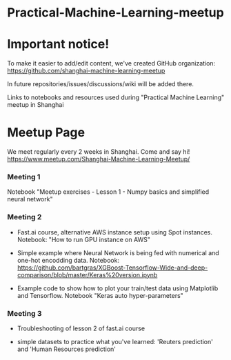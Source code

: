 # Practical-Machine-Learning-meetup

# Important notice!

To make it easier to add/edit content, we've created GitHub organization: https://github.com/shanghai-machine-learning-meetup

In future repositories/issues/discussions/wiki will be added there.



Links to notebooks and resources used during "Practical Machine Learning" meetup in Shanghai

# Meetup Page

We meet regularly every 2 weeks in Shanghai. Come and say hi!
https://www.meetup.com/Shanghai-Machine-Learning-Meetup/



### Meeting 1

Notebook "Meetup exercises - Lesson 1 - Numpy basics and simplified neural network"


### Meeting 2

* Fast.ai course, alternative AWS instance setup using Spot instances. Notebook: "How to run GPU instance on AWS"

* Simple example where Neural Network is being fed with numerical and one-hot encodding data. Notebook: https://github.com/bartgras/XGBoost-Tensorflow-Wide-and-deep-comparison/blob/master/Keras%20version.ipynb

* Example code to show how to plot your train/test data using Matplotlib and Tensorflow. Notebook "Keras auto hyper-parameters"


### Meeting 3

* Troubleshooting of lesson 2 of fast.ai course

* simple datasets to practice what you've learned: 'Reuters prediction' and 'Human Resources prediction'

